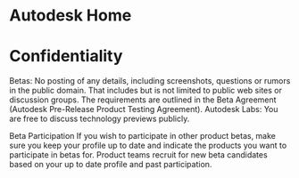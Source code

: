 # Autodesk Home

# Confidentiality


Betas: No posting of any details, including screenshots, questions or rumors in the public domain. That includes but is not limited to public web sites or discussion groups. The requirements are outlined in the Beta Agreement (Autodesk Pre-Release Product Testing Agreement).
Autodesk Labs: You are free to discuss technology previews publicly.




Beta Participation
If you wish to participate in other product betas, make sure you keep your profile up to date and indicate the products you want to participate in betas for. Product teams recruit for new beta candidates based on your up to date profile and past participation.




